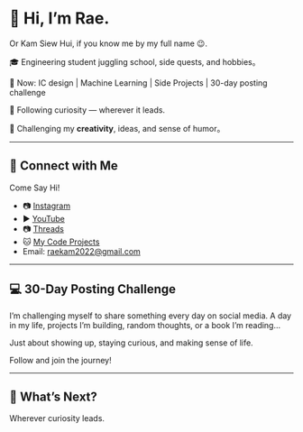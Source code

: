 # 👋 Hi, I’m Rae.  
Or Kam Siew Hui, if you know me by my full name 😉.

🎓 Engineering student juggling school, side quests, and hobbies。

🎯 Now: IC design | Machine Learning | Side Projects | 30-day posting challenge 

🧪 Following curiosity — wherever it leads.  

🎨 Challenging my **creativity**, ideas, and sense of humor。

---

## 🔗 Connect with Me

Come Say Hi!
- 📷 [Instagram](https://www.instagram.com/_raeground_/)  
- ▶️ [YouTube](https://www.youtube.com/@raekam-ksh)
- 📷 [Threads](https://www.threads.com/@_raeground_)
- 🐱 [My Code Projects](https://github.com/kamsiewhui)
- Email: raekam2022@gmail.com

---

## 💻 30-Day Posting Challenge

I’m challenging myself to share something every day on social media. A day in my life, projects I’m building, random thoughts, or a book I’m reading...

Just about showing up, staying curious, and making sense of life.

Follow and join the journey! 

---

## 🌱 What’s Next?
Wherever curiosity leads.  

